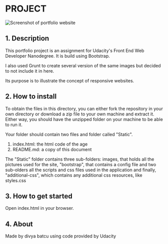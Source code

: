 

PROJECT
========

![Screenshot of portfolio website](/Screenshot-4.png?raw=true "Final result")


## 1. Description
This portfolio project is an assignment for Udacity's Front End Web Developer Nanodegree.
It is build using Bootstrap.

I also used Grunt to create several version of the same images but decided to not include it in here.

Its purpose is to illustrate the concept of responsive websites.


## 2. How to install
To obtain the files in this directory, you can either fork the repository in your own directory or download a zip file to your own machine and extract it. Either way, you should have the unzipped folder on your machine to be able to run it.


Your folder should contain two files and  folder called "Static".

1. index.html: the html code of the age
2. README.md: a copy of this document

The "Static" folder contains three sub-folders: images, that holds all the pictures used for the site,  "bootstrap", that contains a config file and two sub-olders all the scripts and css files used in the application and finally, "additional-css", which contains any additional css resources, like styles.css

## 3. How to get started 
Open index.html in your browser.   

## 4. About
Made by divya batcu using code provided by Udacity

